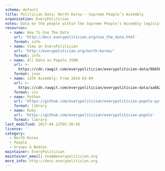 ```yaml
---
schema: default
title: Politician Data: North Korea — Supreme People’s Assembly
organization: EveryPolitician
notes: Data on the people within the Supreme People’s Assembly legislature of North Korea.
resources:
  - name: How To Use The Data
    url: 'http://docs.everypolitician.org/use_the_data.html'
    format: info
  - name: View on EveryPolitician
    url: 'http://everypolitician.org/north-korea/'
    format: info
  - name: All Data as Popolo JSON
    url: >-
      https://cdn.rawgit.com/everypolitician/everypolitician-data/0b85630a8c93bf41aedcafcc757e535b648ebee5/data/North_Korea/National_Assembly/ep-popolo-v1.0.json
    format: json
  - name: 13th Assembly: From 2014-03-09
    url: >-
      https://cdn.rawgit.com/everypolitician/everypolitician-data/aa8b2a095468f734c08f2c9296a7302507b1f622/data/North_Korea/National_Assembly/term-13.csv
    format: csv
  - name: Python
    url: 'https://github.com/everypolitician/everypolitician-popolo-python'
    format: library
  - name: Ruby
    url: 'https://github.com/everypolitician/everypolitician-popolo'
    format: library
last_modified: 2017-04-13T05:30:56
license: ''
category:
  - North Korea
  - People
  - Groups & Bodies
maintainer: EveryPolitician
maintainer_email: team@everypolitician.org
more_info: http://docs.everypolitician.org
---
```

